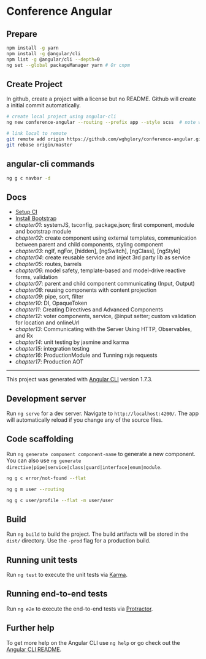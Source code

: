 # Conference Angular

## Prepare

```bash
npm install -g yarn
npm install -g @angular/cli
npm list -g @angular/cli --depth=0
ng set --global packageManager yarn # Or cnpm
```

## Create Project

In github, create a project with a license but no README. Github will create a initial commit automatically.

```bash
# create local project using angular-cli
ng new conference-angular --routing --prefix app --style scss  # note we already specify to use yarn

# link local to remote
git remote add origin https://github.com/wghglory/conference-angular.git
git rebase origin/master
```

## angular-cli commands

```bash
ng g c navbar -d
```

## Docs

* [Setup CI](docs/CI.md)
* [Install Bootstrap](docs/Bootstrap.md)
* _chapter01_: systemJS, tsconfig, package.json; first component, module and bootstrap module
* _chapter02_: create component using external templates, communication between parent and child components, styling component
* _chapter03_: ngIf, ngFor, [hidden], [ngSwitch], [ngClass], [ngStyle]
* _chapter04_: create reusable service and inject 3rd party lib as service
* _chapter05_: routes, barrels
* _chapter06_: model safety, template-based and model-drive reactive forms, validation
* _chapter07_: parent and child component communicating (Input, Output)
* _chapter08_: reusing components with content projection
* _chapter09_: pipe, sort, filter
* _chapter10_: DI, OpaqueToken
* _chapter11_: Creating Directives and Advanced Components
* _chapter12_: voter components, service, @input setter; custom validation for location and onlineUrl
* _chapter13_: Communicating with the Server Using HTTP, Observables, and Rx
* _chapter14_: unit testing by jasmine and karma
* _chapter15_: integration testing
* _chapter16_: ProductionModule and Tunning rxjs requests
* _chapter17_: Production AOT

---

This project was generated with [Angular CLI](https://github.com/angular/angular-cli) version 1.7.3.

## Development server

Run `ng serve` for a dev server. Navigate to `http://localhost:4200/`. The app will automatically reload if you change any of the source files.

## Code scaffolding

Run `ng generate component component-name` to generate a new component. You can also use `ng generate directive|pipe|service|class|guard|interface|enum|module`.

```bash
ng g c error/not-found --flat

ng g m user --routing

ng g c user/profile --flat -m user/user
```

## Build

Run `ng build` to build the project. The build artifacts will be stored in the `dist/` directory. Use the `-prod` flag for a production build.

## Running unit tests

Run `ng test` to execute the unit tests via [Karma](https://karma-runner.github.io).

## Running end-to-end tests

Run `ng e2e` to execute the end-to-end tests via [Protractor](http://www.protractortest.org/).

## Further help

To get more help on the Angular CLI use `ng help` or go check out the [Angular CLI README](https://github.com/angular/angular-cli/blob/master/README.md).
